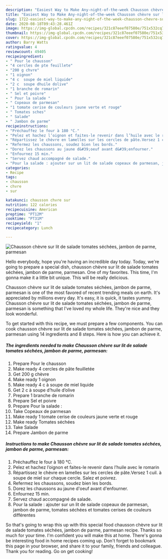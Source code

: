 ```yaml
---
description: "Easiest Way to Make Any-night-of-the-week Chausson chèvre sur lit de salade tomates séchées, jambon de parme, parmesan"
title: "Easiest Way to Make Any-night-of-the-week Chausson chèvre sur lit de salade tomates séchées, jambon de parme, parmesan"
slug: 1722-easiest-way-to-make-any-night-of-the-week-chausson-chevre-sur-lit-de-salade-tomates-sechees-jambon-de-parme-parmesan
date: 2020-08-18T09:43:28.461Z
image: https://img-global.cpcdn.com/recipes/321c87eeef07580e/751x532cq70/chausson-chevre-sur-lit-de-salade-tomates-sechees-jambon-de-parme-parmesan-photo-principale-de-la-recette.jpg
thumbnail: https://img-global.cpcdn.com/recipes/321c87eeef07580e/751x532cq70/chausson-chevre-sur-lit-de-salade-tomates-sechees-jambon-de-parme-parmesan-photo-principale-de-la-recette.jpg
cover: https://img-global.cpcdn.com/recipes/321c87eeef07580e/751x532cq70/chausson-chevre-sur-lit-de-salade-tomates-sechees-jambon-de-parme-parmesan-photo-principale-de-la-recette.jpg
author: Barry Watts
ratingvalue: 4
reviewcount: 49405
recipeingredient:
- " Pour le chausson"
- "4 cercles de pte feuillete"
- "200 g chvre"
- "1 oignon"
- "4 c  soupe de miel liquide"
- "2 c  soupe dhuile dolive"
- "1 branche de romarin"
- " Sel et poivre"
- " Pour la salade "
- " Copeaux de parmesan"
- "1 tomate cerise de couleurs jaune verte et rouge"
- " Tomates sches"
- " Salade"
- " Jambon de parme"
recipeinstructions:
- "Préchauffez le four à 180 °C."
- "Pelez et hachez l’oignon et faites-le revenir dans l’huile avec le romarin"
- "Répartissez le chèvre en lamelles sur les cercles de pâte.Versez 1 cuil. à soupe de miel sur chaque cercle. Salez et poivrez."
- "Refermez les chaussons, soudez bien les bords."
- "Dorez les chaussons au jaune d&#39;oeuf avant d&#39;enfourner."
- "Enfournez 15 min."
- "Servez chaud accompagné de salade."
- "Pour la salade : ajouter sur un lit de salade copeaux de parmesan, jambon de parme, tomates séchées et tomates cerises de couleurs différentes"
categories:
- Recipe
tags:
- chausson
- chvre
- sur

katakunci: chausson chvre sur 
nutrition: 122 calories
recipecuisine: American
preptime: "PT12M"
cooktime: "PT31M"
recipeyield: "1"
recipecategory: Lunch

---
```



![Chausson chèvre sur lit de salade tomates séchées, jambon de parme, parmesan](https://img-global.cpcdn.com/recipes/321c87eeef07580e/751x532cq70/chausson-chevre-sur-lit-de-salade-tomates-sechees-jambon-de-parme-parmesan-photo-principale-de-la-recette.jpg)

Hello everybody, hope you're having an incredible day today. Today, we're going to prepare a special dish, chausson chèvre sur lit de salade tomates séchées, jambon de parme, parmesan. One of my favorites. This time, I'm gonna make it a little bit unique. This will be really delicious.

Chausson chèvre sur lit de salade tomates séchées, jambon de parme, parmesan is one of the most favored of recent trending meals on earth. It's appreciated by millions every day. It's easy, it is quick, it tastes yummy. Chausson chèvre sur lit de salade tomates séchées, jambon de parme, parmesan is something that I've loved my whole life. They're nice and they look wonderful.




To get started with this recipe, we must prepare a few components. You can cook chausson chèvre sur lit de salade tomates séchées, jambon de parme, parmesan using 14 ingredients and 8 steps. Here is how you can achieve it.

<!--inarticleads1-->

##### The ingredients needed to make Chausson chèvre sur lit de salade tomates séchées, jambon de parme, parmesan:

1. Prepare  Pour le chausson
1. Make ready 4 cercles de pâte feuilletée
1. Get 200 g chèvre
1. Make ready 1 oignon
1. Make ready 4 c à soupe de miel liquide
1. Get 2 c à soupe d’huile d’olive
1. Prepare 1 branche de romarin
1. Prepare  Sel et poivre
1. Prepare  Pour la salade :
1. Take  Copeaux de parmesan
1. Make ready 1 tomate cerise de couleurs jaune verte et rouge
1. Make ready  Tomates séchées
1. Take  Salade
1. Prepare  Jambon de parme




<!--inarticleads2-->

##### Instructions to make Chausson chèvre sur lit de salade tomates séchées, jambon de parme, parmesan:

1. Préchauffez le four à 180 °C.
1. Pelez et hachez l’oignon et faites-le revenir dans l’huile avec le romarin
1. Répartissez le chèvre en lamelles sur les cercles de pâte.Versez 1 cuil. à soupe de miel sur chaque cercle. Salez et poivrez.
1. Refermez les chaussons, soudez bien les bords.
1. Dorez les chaussons au jaune d&#39;oeuf avant d&#39;enfourner.
1. Enfournez 15 min.
1. Servez chaud accompagné de salade.
1. Pour la salade : ajouter sur un lit de salade copeaux de parmesan, jambon de parme, tomates séchées et tomates cerises de couleurs différentes




So that's going to wrap this up with this special food chausson chèvre sur lit de salade tomates séchées, jambon de parme, parmesan recipe. Thanks so much for your time. I'm confident you will make this at home. There's gonna be interesting food in home recipes coming up. Don't forget to bookmark this page in your browser, and share it to your family, friends and colleague. Thank you for reading. Go on get cooking!
